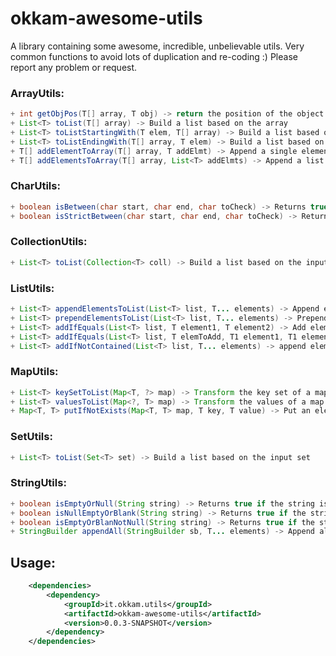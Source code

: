 # okkam-awesome-utils

A library containing some awesome, incredible, unbelievable utils. Very common functions to avoid lots of duplication and re-coding :) Please report any problem or request.

### ArrayUtils:
```java
+ int getObjPos(T[] array, T obj) -> return the position of the object into the array. -1 if not exists
+ List<T> toList(T[] array) -> Build a list based on the array
+ List<T> toListStartingWith(T elem, T[] array) -> Build a list based on the array, prepending an element
+ List<T> toListEndingWith(T[] array, T elem) -> Build a list based on the array, appending an element
+ T[] addElementToArray(T[] array, T addElmt) -> Append a single element to an array
+ T[] addElementsToArray(T[] array, List<T> addElmts) -> Append a list of elements to an array
```
### CharUtils:
```java
+ boolean isBetween(char start, char end, char toCheck) -> Returns true if the char is between the range
+ boolean isStrictBetween(char start, char end, char toCheck) -> Returns true if the char is strict between the range
```
### CollectionUtils:
```java
+ List<T> toList(Collection<T> coll) -> Build a list based on the input collection
```
### ListUtils:
```java
+ List<T> appendElementsToList(List<T> list, T... elements) -> Append elements to a list
+ List<T> prependElementsToList(List<T> list, T... elements) -> Prepend elements to a list
+ List<T> addIfEquals(List<T> list, T element1, T element2) -> Add element1 to the list if it is equals to element2
+ List<T> addIfEquals(List<T> list, T elemToAdd, T1 element1, T1 element2) -> Add elemToAdd to the list if element1 is equals to element
+ List<T> addIfNotContained(List<T> list, T... elements) -> append elements to the list if they are not already contained
```
### MapUtils:
```java
+ List<T> keySetToList(Map<T, ?> map) -> Transform the key set of a map into a List
+ List<T> valuesToList(Map<?, T> map) -> Transform the values of a map into a List
+ Map<T, T> putIfNotExists(Map<T, T> map, T key, T value) -> Put an element to a map only if the key does not exist
```
### SetUtils:
```java
+ List<T> toList(Set<T> set) -> Build a list based on the input set
```
### StringUtils:
```java
+ boolean isEmptyOrNull(String string) -> Returns true if the string is null or empty
+ boolean isNullEmptyOrBlank(String string) -> Returns true if the string is null or empty or blank
+ boolean isEmptyOrBlanNotNull(String string) -> Returns true if the string is empty or blank
+ StringBuilder appendAll(StringBuilder sb, T... elements) -> Append all elements to the string builder
```
## Usage:


```xml
	<dependencies>
		<dependency>
			<groupId>it.okkam.utils</groupId>
			<artifactId>okkam-awesome-utils</artifactId>
			<version>0.0.3-SNAPSHOT</version>
		</dependency>
	</dependencies>
```